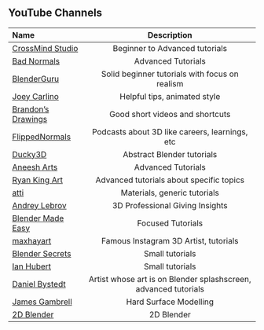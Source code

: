 ## YouTube Channels
| Name                                | Description                                          |     
|:----------------------------------- |:----------------------------------------------------:|
| [CrossMind Studio](https://www.youtube.com/channel/UCHihootMqyGz175gqOPahtw)| Beginner to Advanced tutorials| 
|[Bad Normals](https://www.youtube.com/watch?v=9ubfb2K6mL0)|Advanced Tutorials|
|[BlenderGuru](https://www.youtube.com/channel/UCOKHwx1VCdgnxwbjyb9Iu1g)|Solid beginner tutorials with focus on realism|
|[Joey Carlino](https://www.youtube.com/watch?v=K-L2eIHu7ic)| Helpful tips, animated style|
|[Brandon’s Drawings](https://www.youtube.com/channel/UCGjfA1YYb7NQ5ssb_rokO5g)|Good short videos and shortcuts|
|[FlippedNormals](https://www.youtube.com/watch?v=NDW8yLIv5y4)|Podcasts about 3D like careers, learnings, etc|
|[Ducky3D](https://www.youtube.com/channel/UCuNhGhbemBkdflZ1FGJ0lUQ/videos)|Abstract Blender tutorials|
|[Aneesh Arts](https://www.youtube.com/channel/UCuNhGhbemBkdflZ1FGJ0lUQ/videos)|Advanced Tutorials|
|[Ryan King Art](https://www.youtube.com/watch?v=MBy62M7TcgY&t=108s)| Advanced tutorials about specific topics|
|[atti](https://www.youtube.com/@attimp4/videos)| Materials, generic tutorials|
|[Andrey Lebrov](https://www.youtube.com/@AndreyLebrov/videos)|3D Professional Giving Insights|
|[Blender Made Easy](https://www.youtube.com/watch?v=xrw7-cbtQBA&t=535s)|Focused Tutorials|
|[maxhayart](https://www.youtube.com/watch?v=dEybjA6G5Lg&t=2s)|Famous Instagram 3D Artist, tutorials|
|[Blender Secrets]( https://www.youtube.com/c/BlenderSecrets/videos)|Small tutorials|
|[Ian Hubert](https://www.youtube.com/user/mrdodobird)|Small tutorials|
|[Daniel Bystedt](https://www.youtube.com/channel/UC5i9q7lTE1Ad6lK-PTGROhg)|Artist whose art is on Blender splashscreen, advanced tutorials|
|[James Gambrell](https://www.youtube.com/watch?v=D-6V6pmj6iw)|Hard Surface Modelling|
|[2D Blender](https://www.youtube.com/channel/UCkSZbjB0mf72Td1jRuLL9qQ)|2D Blender|
